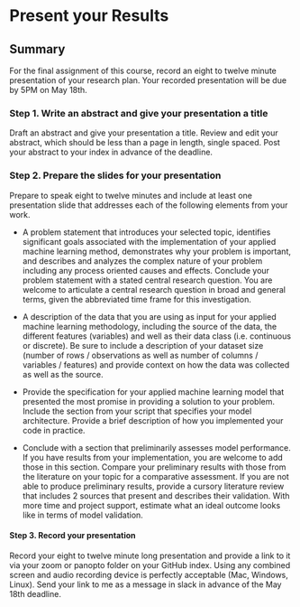 # Present your Results

## Summary

For the final assignment of this course, record an eight to twelve minute presentation of your research plan. Your recorded presentation will be due by 5PM on May 18th.

### Step 1. Write an abstract and give your presentation a title

Draft an abstract and give your presentation a title. Review and edit your abstract, which should be less than a page in length, single spaced.  Post your abstract to your index in advance of the deadline.

### Step 2. Prepare the slides for your presentation

Prepare to speak eight to twelve minutes and include at least one presentation slide that addresses each of the following elements from your work.  

- A problem statement that introduces your selected topic, identifies significant goals associated with the implementation of your applied machine learning method, demonstrates why your problem is important, and describes and analyzes the complex nature of your problem including any process oriented causes and effects. Conclude your problem statement with a stated central research question. You are welcome to articulate a central research question in broad and general terms, given the abbreviated time frame for this investigation.
  
- A description of the data that you are using as input for your applied machine learning methodology, including the source of the data, the different features (variables) and well as their data class (i.e. continuous or discrete). Be sure to include a description of your dataset size (number of rows / observations as well as number of columns / variables / features) and provide context on how the data was collected as well as the source.
  
- Provide the specification for your applied machine learning model that presented the most promise in providing a solution to your problem. Include the section from your script that specifies your model architecture. Provide a brief description of how you implemented your code in practice.
  
- Conclude with a section that preliminarily assesses model performance. If you have results from your implementation, you are welcome to add those in this section. Compare your preliminary results with those from the literature on your topic for a comparative assessment. If you are not able to produce preliminary results, provide a cursory literature review that includes 2 sources that present and describes their validation. With more time and project support, estimate what an ideal outcome looks like in terms of model validation.

#### Step 3. Record your presentation

Record your eight to twelve minute long presentation and provide a link to it via your zoom or panopto folder on your GitHub index.  Using any combined screen and audio recording device is perfectly acceptable (Mac, Windows, Linux).  Send your link to me as a message in slack in advance of the May 18th deadline.

